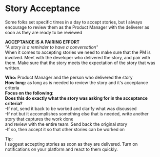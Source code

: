# Story Acceptance

Some folks set specific times in a day to accept stories, but I always encourage to review them as the Product Manager with the deliverer as soon as they are ready to be reviewed  
  
**ACCEPTANCE IS A PAIRING EFFORT**  
_"A story is a reminder to have a conversation"_  
When it comes to accepting stories we need to make sure that the PM is involved. Meet with the developer who delivered the story, and pair with them. Make sure that the story meets the expectation of the story that was written.  
  
**Who:** Product Manager and the person who delivered the story  
**How long:** as long as is needed to review the story and it's acceptance criteria   
**Focus on the following:**  
**Does this do exactly what the story was asking for in the acceptance criteria?**  
-If not, send it back to be worked and clarify what was discussed  
-If not but it accomplishes something else that is needed, write another story that captures the work done     
 and review with the entire team. Send back the original story  
-If so, then accept it so that other stories can be worked on

Tip:  
I suggest accepting stories as soon as they are delivered. Turn on notifications on your platform and react to them quickly.


